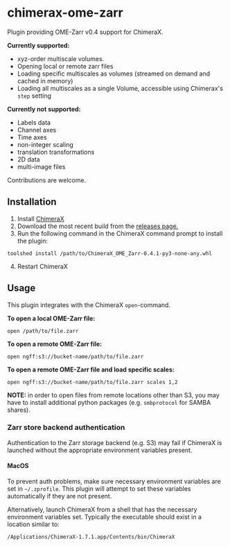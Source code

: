 # chimerax-ome-zarr
Plugin providing OME-Zarr v0.4 support for ChimeraX.

**Currently supported:**
- xyz-order multiscale volumes.
- Opening local or remote zarr files
- Loading specific multiscales as volumes (streamed on demand and cached in memory)
- Loading all multiscales as a single Volume, accessible using Chimerax's `step` setting

**Currently not supported:**
- Labels data
- Channel axes
- Time axes
- non-integer scaling
- translation transformations
- 2D data
- multi-image files

Contributions are welcome.

## Installation

1. Install [ChimeraX](https://www.cgl.ucsf.edu/chimerax/download.html)
2. Download the most recent build from the [releases page.](https://github.com/uermel/chimerax-ome-zarr/releases)
3. Run the following command in the ChimeraX command prompt to install the plugin:
```
toolshed install /path/to/ChimeraX_OME_Zarr-0.4.1-py3-none-any.whl
```
4. Restart ChimeraX


## Usage

This plugin integrates with the ChimeraX `open`-command.

**To open a local OME-Zarr file:**
```
open /path/to/file.zarr
```

**To open a remote OME-Zarr file:**
```
open ngff:s3://bucket-name/path/to/file.zarr
```

**To open a remote OME-Zarr file and load specific scales:**
```
open ngff:s3://bucket-name/path/to/file.zarr scales 1,2
```

**NOTE:** in order to open files from remote locations other than S3, you may have to install additional python
packages (e.g. `smbprotocol` for SAMBA shares).


### Zarr store backend authentication

Authentication to the Zarr storage backend (e.g. S3) may fail if ChimeraX is launched without the appropriate environment
variables present.

#### MacOS
To prevent auth problems, make sure necessary environment variables are set in `~/.zprofile`. This plugin will attempt to
set these variables automatically if they are not present.


Alternatively, launch ChimeraX from a shell that has the necessary environment variables set. Typically the executable
should exist in a location similar to:
```
/Applications/ChimeraX-1.7.1.app/Contents/bin/ChimeraX
```
